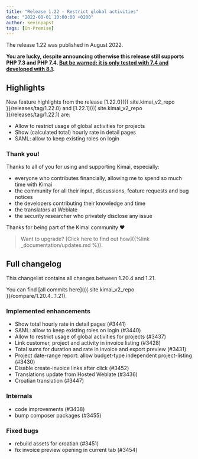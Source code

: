 ```yaml
---
title: "Release 1.22 - Restrict global activities"
date: "2022-08-01 10:00:00 +0200"
author: kevinpapst
tags: [On-Premise]
---
```


The release 1.22 was published in August 2022.

**You are lucky, despite announcing otherwise this release still supports PHP 7.3 and PHP 7.4. [But be warned: it is only tested with 7.4 and developed with 8.1](https://www.kimai.org/blog/2021/sunsetting-php-7/).**

## Highlights

New feature highlights from the release [1.22.0]({{ site.kimai_v2_repo }}/releases/tag/1.22.0) and [1.22.1]({{ site.kimai_v2_repo }}/releases/tag/1.22.1) are:

- Allow to restrict usage of global activities for projects
- Show (calculated total) hourly rate in detail pages
- SAML: allow to keep existing roles on login

### Thank you!

Thanks to all of you for using and supporting Kimai, especially:
- everyone who contributes financially, allowing me to spend so much time with Kimai
- the community for all their input, discussions, feature requests and bug notices
- the developers contributing their knowledge and time
- the translators at Weblate
- the security researcher who privately disclose any issue   

Thanks for being part of the Kimai community ❤️

> Want to upgrade? [Click here to find out how]({%link _documentation/updates.md %}).

## Full changelog

This changelist contains all changes between 1.20.4 and 1.21.

You can find [all commits here]({{ site.kimai_v2_repo }}/compare/1.20.4...1.21).

### Implemented enhancements

- Show total hourly rate in detail pages (#3441)
- SAML: allow to keep existing roles on login (#3440)
- Allow to restrict usage of global activities for projects (#3437)
- Link customer, project and activity in invoice listing (#3428)
- Total sums for duration and rate in invoice and export preview (#3431)
- Project date-range report: allow budget-type independent project-listing (#3430)
- Disable create-invoice links after click (#3452)
- Translations update from Hosted Weblate (#3436)
- Croatian translation (#3447)

### Internals

- code improvements (#3438)
- bump composer packages (#3455)

### Fixed bugs

- rebuild assets for croatian (#3451)
- fix invoice preview opening in current tab (#3454)

